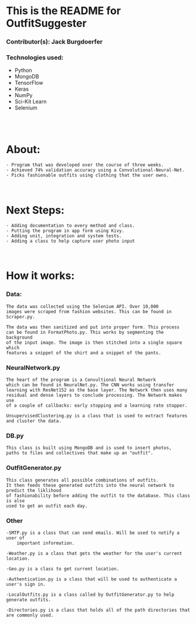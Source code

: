 # This is the README for OutfitSuggester
### Contributor(s): Jack Burgdoerfer
### Technologies used:
+ Python
+ MongoDB
+ TensorFlow
+ Keras
+ NumPy
+ Sci-Kit Learn
+ Selenium
<br/>
<br/>

# About:
    - Program that was developed over the course of three weeks.
    - Achieved 74% validation accuracy using a Convolutional-Neural-Net.
    - Picks fashionable outfits using clothing that the user owns.

<br/>

# Next Steps:
    - Adding documentation to every method and class.
    - Putting the program in app form using Kivy. 
    - Adding unit, integration and system tests. 
    - Adding a class to help capture user photo input


<br/>

# How it works:

### Data:
    The data was collected using the Selenium API. Over 10,000 
    images were scraped from fashion websites. This can be found in
    Scraper.py. 

    The data was then sanitized and put into proper form. This process
    can be found in FormatPhoto.py. This works by segmenting the background 
    of the input image. The image is then stitched into a single square which 
    features a snippet of the shirt and a snippet of the pants.


### NeuralNetwork.py

    The heart of the program is a Convultional Neural Network
    which can be found in NeuralNet.py. The CNN works using transfer
    learning with ResNet152 as the base layer. The Network then uses many
    residual and dense layers to conclude processing. The Network makes use 
    of a couple of callbacks: early stopping and a learning rate stopper. 
    
    UnsupervisedClustering.py is a class that is used to extract features
    and cluster the data.


### DB.py

    This class is built using MongoDB and is used to insert photos,
    paths to files and collectives that make up an "outfit".

### OutfitGenerator.py

    This class generates all possible combinations of outfits.
    It then feeds these generated outfits into the neural network to predict the liklihood
    of fashionability before adding the outfit to the database. This class is also
    used to get an outfit each day.


### Other
    -SMTP.py is a class that can send emails. Will be used to notify a user of
        important information.

    -Weather.py is a class that gets the weather for the user's current location.

    -Geo.py is a class to get current location.

    -Authentication.py is a class that will be used to authenticate a user's sign in. 
    
    -LocalOutfits.py is a class called by OutfitGenerator.py to help generate outfits.
    
    -Directories.py is a class that holds all of the path directories that are commonly used.
    